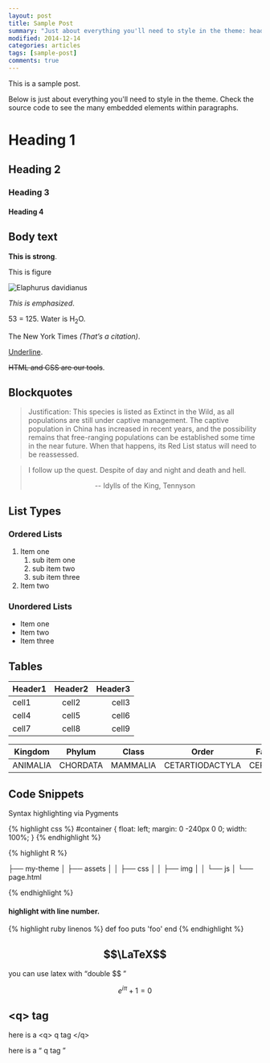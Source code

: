 ```yaml
---
layout: post
title: Sample Post
summary: "Just about everything you'll need to style in the theme: headings, paragraphs, blockquotes, tables, code blocks, and more."
modified: 2014-12-14
categories: articles
tags: [sample-post]
comments: true
---
```


This is a sample post.

Below is just about everything you'll need to style in the theme. Check the source code to see the many embedded elements within paragraphs.


# Heading 1

## Heading 2

### Heading 3

#### Heading 4




## Body text

**This is strong**.

This is figure

![Elaphurus davidianus](https://i.imgur.com/15BT1.jpg "Père David's deer")

*This is emphasized*.

 53 = 125. Water is H<sub>2</sub>O. 

The New York Times <cite>(That’s a citation)</cite>. 

<u>Underline</u>. 


<del>HTML and CSS are our tools</del>. 


## Blockquotes

> Justification:
> This species is listed as Extinct in the Wild, as all populations are still under captive management. The captive population in China has increased in recent years, and the possibility remains that free-ranging populations can be established some time in the near future. When that happens, its Red List status will need to be reassessed. 


> I follow up the quest. Despite of day and night and death and hell.
> <center> -- Idylls of the King, Tennyson </center>


## List Types

### Ordered Lists

1. Item one
   1. sub item one
   2. sub item two
   3. sub item three
2. Item two

### Unordered Lists

* Item one
* Item two
* Item three

## Tables

| Header1 | Header2 | Header3 |
|:--------|:-------:|--------:|
| cell1   | cell2   | cell3   |
| cell4   | cell5   | cell6   |
| cell7   | cell8   | cell9   |


| Kingdom | Phylum  | Class | Order | Family |
|:------:|:------:|:------:|:------:|:------:| 
|ANIMALIA|CHORDATA|MAMMALIA|CETARTIODACTYLA|CERVIDAE|

## Code Snippets

Syntax highlighting via Pygments

{% highlight css %}
#container {
  float: left;
  margin: 0 -240px 0 0;
  width: 100%;
}
{% endhighlight %}


{% highlight R %}

├── my-theme
│   ├── assets
│   │   ├── css
│   │   ├── img
│   │   └── js
│   └── page.html

{% endhighlight %}
#### highlight with line number.

{% highlight ruby linenos  %}
def foo
  puts 'foo'
end
{% endhighlight %}


## $$\LaTeX$$ 

you can use latex with <q>double $$ </q>

$$e^{i\pi}+1=0$$


## \<q\> tag

here is a \<q\> q tag \</q\>


here is a <q> q tag </q>
